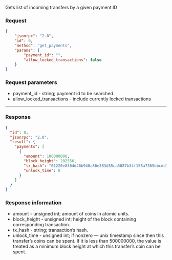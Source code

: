 Gets list of incoming transfers by a given payment ID

### Request

```json
{
	"jsonrpc": "2.0",
	"id": 0,
	"method": "get_payments",
	"params": {
		"payment_id": "",
		"allow_locked_transactions": false
	}
}
```

### Request parameters

- payment_id - string; payment id to be searched
- allow_locked_transactions - include currently locked transactions

---

### Response

```json
{
  "id": 0,
  "jsonrpc": "2.0",
  "result": {
    "payments": [
      {
        "amount": 100000000,
        "block_height": 202556,
        "tx_hash": "01220e8304d46b940a86e383d55ca5887b34f158a7365bbcdd17c5a305814a93",
        "unlock_time": 0
      }
    ]
  }
}
```

### Response information

- amount - unsigned int; amount of coins in atomic units.
- block_height - unsigned int; height of the block containing corresponding transaction.
- tx_hash - string; transaction’s hash.
- unlock_time - unsigned int; if nonzero — unix timestamp since then this transfer’s coins can be spent. If it is less than 500000000, the value is treated as a minimum block height at which this transfer’s coin can be spent.